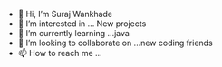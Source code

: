 - 👋 Hi, I’m Suraj Wankhade
- 👀 I’m interested in ... New projects
- 🌱 I’m currently learning ...java
- 💞️ I’m looking to collaborate on ...new coding friends
- 📫 How to reach me ...

<!---
SurajWankhade831/SurajWankhade831 is a ✨ special ✨ repository because its `README.md` (this file) appears on your GitHub profile.
You can click the Preview link to take a look at your changes.
--->
